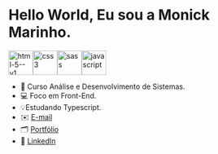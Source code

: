 # Hello World, Eu sou a Monick Marinho.

<div style="display:flex; flex-direction: row;">
  <img width="48" height="48" src="https://img.icons8.com/color/48/html-5--v1.png" alt="html-5--v1"/>
  <img width="48" height="48" src="https://img.icons8.com/fluency/48/css3.png" alt="css3"/>
  <img width="48" height="48" src="https://img.icons8.com/color/48/sass.png" alt="sass"/>
  <img width="48" height="48" src="https://img.icons8.com/fluency/48/javascript.png" alt="javascript"/>
</div>

- 📖 Curso Análise e Desenvolvimento de Sistemas.
- 💻 Foco em Front-End.
- 💡Estudando Typescript.
- ✉️ <a href="mailto:monickkmarinho@gmail.com"  target="_blank">E-mail</a>
- 🗂️ <a href="https://portfolio-indol-gamma-99.vercel.app/"  target="_blank">Portfólio</a>
- 📑 <a href="https://www.linkedin.com/in/monick-marinho-a8a8a72a3/" target="_blank">LinkedIn</a>
